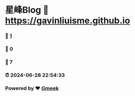 # 星峰Blog :link: https://gavinliuisme.github.io 
### :page_facing_up: [1](https://gavinliuisme.github.io/tag.html) 
### :speech_balloon: 0 
### :hibiscus: 7 
### :alarm_clock: 2024-06-28 22:54:33 
### Powered by :heart: [Gmeek](https://github.com/Meekdai/Gmeek)
